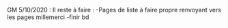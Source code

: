 GM 5/10/2020 :
Il reste à faire : 
    -Pages de liste à faire propre renvoyant vers les pages millemerci
    -finir bd

